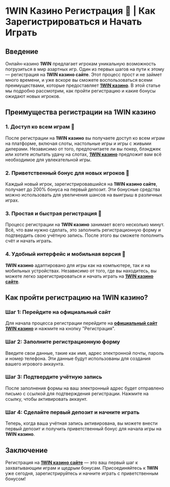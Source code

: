 # 1WIN Казино Регистрация 📝 | Как Зарегистрироваться и Начать Играть

## Введение

Онлайн-казино **1WIN** предлагает игрокам уникальную возможность погрузиться в мир азартных игр. Один из первых шагов на пути к этому — регистрация на **1WIN казино сайте**. Этот процесс прост и не займет много времени, и уже вскоре вы сможете воспользоваться всеми преимуществами, которые предоставляет **[1WIN казино](https://brandplay.link/smXVpBbG)**. В этой статье мы подробно рассмотрим, как пройти регистрацию и какие бонусы ожидают новых игроков.

## Преимущества регистрации на 1WIN казино

### 1. Доступ ко всем играм 🎰

После регистрации на **1WIN казино** вы получаете доступ ко всем играм на платформе, включая слоты, настольные игры и игры с живыми дилерами. Независимо от того, предпочитаете ли вы покер, блэкджек или хотите испытать удачу на слотах, **[1WIN казино](https://brandplay.link/smXVpBbG)** предложит вам всё необходимое для увлекательной игры.

### 2. Приветственный бонус для новых игроков 🎁

Каждый новый игрок, зарегистрировавшийся на **1WIN казино сайте**, получает до 200% бонуса на первый депозит. Эти бонусные средства можно использовать для увеличения шансов на выигрыш в различных играх.

### 3. Простая и быстрая регистрация 📝

Процесс регистрации на **1WIN казино** занимает всего несколько минут. Всё, что вам нужно сделать, это заполнить регистрационную форму и подтвердить свою учётную запись. После этого вы сможете пополнить счёт и начать играть.

### 4. Удобный интерфейс и мобильная версия 📱

**1WIN казино** адаптировано для игры как на компьютере, так и на мобильных устройствах. Независимо от того, где вы находитесь, вы можете легко зарегистрироваться и начать играть на **[1WIN казино сайте](https://brandplay.link/smXVpBbG)**.

## Как пройти регистрацию на 1WIN казино?

### Шаг 1: Перейдите на официальный сайт

Для начала процесса регистрации перейдите на **[официальный сайт 1WIN казино](https://brandplay.link/smXVpBbG)** и нажмите на кнопку "Регистрация".

### Шаг 2: Заполните регистрационную форму

Введите свои данные, такие как имя, адрес электронной почты, пароль и номер телефона. Эти данные будут использованы для создания вашего игрового аккаунта.

### Шаг 3: Подтвердите учётную запись

После заполнения формы на ваш электронный адрес будет отправлено письмо с ссылкой для подтверждения регистрации. Нажмите на ссылку, чтобы активировать аккаунт.

### Шаг 4: Сделайте первый депозит и начните играть

Теперь, когда ваша учётная запись активирована, вы можете внести первый депозит и получить приветственный бонус для начала игры на **1WIN казино**.

## Заключение

Регистрация на **[1WIN казино сайте](https://brandplay.link/smXVpBbG)** — это ваш первый шаг к захватывающим играм и щедрым бонусам. Присоединяйтесь к **1WIN** уже сегодня, зарегистрируйтесь и начните играть с приветственным бонусом!
